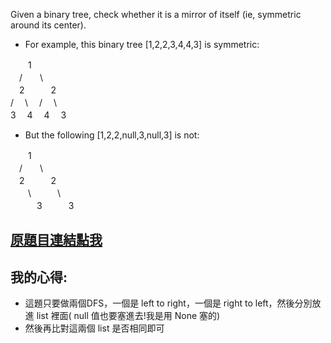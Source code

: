 Given a binary tree, check whether it is a mirror of itself (ie, symmetric around its center).

* For example, this binary tree [1,2,2,3,4,4,3] is symmetric:

　　1  
　/　　\  
　2　　　2  
/　 \　 / 　\  
3  　4 　4　  3  
 

* But the following [1,2,2,null,3,null,3] is not:

　　1  
　/　　\  
　2　　　2  
　　\　　　\  
　　　3　　　3  

## [原題目連結點我](https://leetcode.com/problems/symmetric-tree/)
	
## 我的心得:
* 這題只要做兩個DFS，一個是 left to right，一個是 right to left，然後分別放進 list 裡面( null 值也要塞進去!我是用 None 塞的)
* 然後再比對這兩個 list 是否相同即可
